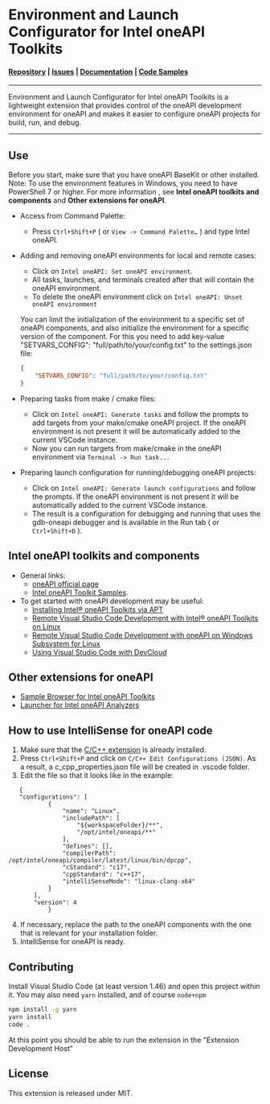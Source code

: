 # Environment and Launch Configurator for Intel oneAPI Toolkits

#### [Repository]() | [Issues]() | [Documentation](https://software.intel.com/content/www/us/en/develop/download/intel-oneapi-programming-guide.html) | [Code Samples](https://github.com/oneapi-src/oneAPI-samples)
***
Environment and Launch Configurator for Intel oneAPI Toolkits is a lightweight extension that provides control of the oneAPI development environment for oneAPI and makes it easier to configure oneAPI projects for build, run, and debug.
***
## Use
Before you start, make sure that you have oneAPI BaseKit or other installed.
Note: To use the environment features in Windows, you need to have PowerShell 7 or higher.
For more information , see **Intel oneAPI toolkits and components** and **Other extensions for oneAPI**.
- Access from Command Palette:
    * Press `Ctrl+Shift+P` ( or `View -> Command Palette…` ) and type Intel oneAPI.
- Adding and removing oneAPI environments for local and remote cases:
    * Click on `Intel oneAPI: Set oneAPI environment`.
    * All tasks, launches, and terminals created after that will contain the oneAPI environment.
    * To delete the oneAPI environment click on `Intel oneAPI: Unset oneAPI environment`

    You can limit the initialization of the environment to a specific set of oneAPI components, and also initialize the environment for a specific version of the component. For this you need to add key-value "SETVARS_CONFIG": "full/path/to/your/config.txt" to the settings.json file:
    ```json
    {
        "SETVARS_CONFIG": "full/path/to/your/config.txt"
    }
    ```
- Preparing tasks from make / cmake files:
    * Click on `Intel oneAPI: Generate tasks` and follow the prompts to add targets from your make/cmake oneAPI project. If the oneAPI environment is not present it will be automatically added to the current VSCode instance.
    * Now you can run targets from make/cmake in the oneAPI environment via `Terminal -> Run task...`
- Preparing launch configuration for running/debugging oneAPI projects:
    * Click on `Intel oneAPI: Generate launch configurations` and follow the prompts. If the oneAPI environment is not present it will be automatically added to the current VSCode instance. 
    * The result is a configuration for debugging and running that uses the gdb-oneapi debugger and is available in the Run tab ( or `Ctrl+Shift+D` ). 

## Intel oneAPI toolkits and components

* General links: 
    - [oneAPI official page](https://software.intel.com/en-us/oneapi)
    - [Intel oneAPI Toolkit Samples](https://github.com/oneapi-src/oneAPI-samples).
* To get started with oneAPI development may be useful:
    - [Installing Intel® oneAPI Toolkits via APT](https://software.intel.com/content/www/us/en/develop/articles/installing-intel-oneapi-toolkits-via-apt.html)
    - [Remote Visual Studio Code Development with Intel® oneAPI Toolkits on Linux](https://software.intel.com/content/www/us/en/develop/documentation/remote-vscode-development-on-linux/top.html)
    - [Remote Visual Studio Code Development with oneAPI on Windows Subsystem for Linux](https://software.intel.com/content/www/us/en/develop/documentation/remote-vscode-development-on-wsl/top.html)
    - [Using Visual Studio Code with DevCloud](https://devcloud.intel.com/oneapi/documentation/connect-with-vscode/)
## Other extensions for oneAPI

- [Sample Browser for Intel oneAPI Toolkits](https://marketplace.visualstudio.com/items?itemName=intel-corporation.oneapi-analyzers-launcher)
- [Launcher for Intel oneAPI Analyzers](https://marketplace.visualstudio.com/items?itemName=intel-corporation.oneapi-analyzers-launcher)

## How to use IntelliSense for oneAPI code
 1. Make sure that the [C/C++ extension](https://marketplace.visualstudio.com/items?itemName=ms-vscode.cpptools) is already installed.
 2. Press `Ctrl+Shift+P` and click on `C/C++ Edit Configurations (JSON)`. As a result, a c_cpp_properties.json file will be created in .vscode folder.
 3. Edit the file so that it looks like in the example:
 ```
    {
    "configurations": [
            {
                "name": "Linux",
                "includePath": [
                    "${workspaceFolder}/**",
                    "/opt/intel/oneapi/**"
                ],
                "defines": [],
                "compilerPath": /opt/intel/oneapi/compiler/latest/linux/bin/dpcpp",
                "cStandard": "c17",
                "cppStandard": "c++17",
                "intelliSenseMode": "linux-clang-x64"
            }
        ],
        "version": 4
            }
```
4. If necessary, replace the path to the oneAPI components with the one that is relevant for your installation folder.
5. IntelliSense for oneAPI is ready.
## Contributing 
Install Visual Studio Code (at least version 1.46) and open this project within it.
You may also need `yarn` installed, and of course `node+npm`

```bash
npm install -g yarn
yarn install
code .
```

At this point you should be able to run the extension in the "Extension Development Host"

## License
This extension is released under MIT.

